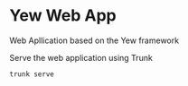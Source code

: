 # Yew Web App
Web Apllication based on the Yew framework

Serve the web application using Trunk
```
trunk serve
```
